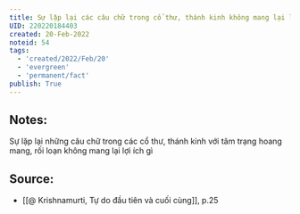 ```yaml
---
title: Sự lặp lại các câu chữ trong cổ thư, thánh kinh không mang lại lợi ích gì
UID: 220220184403
created: 20-Feb-2022
noteid: 54
tags:
  - 'created/2022/Feb/20'
  - 'evergreen'
  - 'permanent/fact'
publish: True
---
```

## Notes:
Sự lặp lại những câu chữ trong các cổ thư, thánh kinh với tâm trạng hoang mang, rối loạn không mang lại lợi ích gì

## Source:
- [[@ Krishnamurti, Tự do đầu tiên và cuối cùng]], p.25



